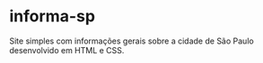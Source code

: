 # informa-sp
Site simples com informações gerais sobre a cidade de São Paulo desenvolvido em HTML e CSS.
